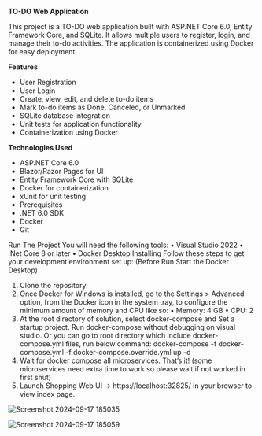 **TO-DO Web Application**

This project is a TO-DO web application built with ASP.NET Core 6.0, Entity Framework Core, and SQLite. It allows multiple users to register, login, and manage their to-do activities. The application is containerized using Docker for easy deployment.

**Features**
- User Registration
- User Login
- Create, view, edit, and delete to-do items
- Mark to-do items as Done, Canceled, or Unmarked
- SQLite database integration
- Unit tests for application functionality
- Containerization using Docker

**Technologies Used**

- ASP.NET Core 6.0
- Blazor/Razor Pages for UI
- Entity Framework Core with SQLite
- Docker for containerization
- xUnit for unit testing
- Prerequisites
- .NET 6.0 SDK
- Docker
- Git

Run The Project
You will need the following tools:
•	Visual Studio 2022
•	.Net Core 8 or later
•	Docker Desktop
Installing
Follow these steps to get your development environment set up: (Before Run Start the Docker Desktop)
1.	Clone the repository
2.	Once Docker for Windows is installed, go to the Settings > Advanced option, from the Docker icon in the system tray, to configure the minimum amount of memory and CPU like so:
•	Memory: 4 GB
•	CPU: 2
3.	At the root directory of solution, select docker-compose and Set a startup project. Run docker-compose without debugging on visual studio. Or you can go to root directory which include docker-compose.yml files, run below command:
docker-compose -f docker-compose.yml -f docker-compose.override.yml up -d
4.	Wait for docker compose all microservices. That’s it! (some microservices need extra time to work so please wait if not worked in first shut)
5.	Launch Shopping Web UI -> https://localhost:32825/ in your browser to view index page. 

![Screenshot 2024-09-17 185035](https://github.com/user-attachments/assets/42355b6c-b61c-4689-820b-9709582c80e2)

![Screenshot 2024-09-17 185059](https://github.com/user-attachments/assets/4afa6acf-8eb0-4fb6-8ffe-0a96de3da2d3)
